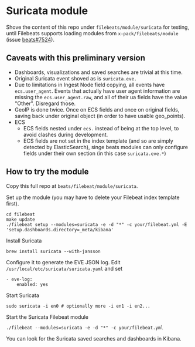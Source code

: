 # Suricata module

Shove the content of this repo under `filebeats/module/suricata` for testing,
until Filebeats supports loading modules from `x-pack/filebeats/module`
(issue [beats#7524](https://github.com/elastic/beats/issues/7524)).

## Caveats with this preliminary version

* Dashboards, visualizations and saved searches are trivial at this time.
* Original Suricata event shoved as is `suricata.eve.`
* Due to limitations in Ingest Node field copying, all events have `ecs.user_agent`.
  Events that actually have user agent information are missing the `ecs.user_agent.raw`,
  and all of their ua fields have the value "Other". Disregard those.
* GeoIP is done twice. Once on ECS fields and once on original fields, saving back
  under original object (in order to have usable geo\_points).
* ECS
  * ECS fields nested under `ecs.` instead of being at the top level,
    to avoid clashes during development.
  * ECS fields are not set in the index template (and so are simply detected by ElasticSearch),
    singe beats modules can only configure fields under their own section
    (in this case `suricata.eve.*`)

## How to try the module

Copy this full repo at `beats/filebeat/module/suricata`.

Set up the module (you may have to delete your Filebeat index template first).

```
cd filebeat
make update
./filebeat setup --modules=suricata -e -d "*" -c your/filebeat.yml -E 'setup.dashboards.directory=_meta/kibana'
```

Install Suricata

```
brew install suricata --with-jansson
```

Configure it to generate the EVE JSON log. Edit `/usr/local/etc/suricata/suricata.yaml` and set

```
- eve-log:
    enabled: yes
```

Start Suricata

```
sudo suricata -i en0 # optionally more -i en1 -i en2...
```

Start the Suricata Filebeat module

```
./filebeat --modules=suricata -e -d "*" -c your/filebeat.yml
```

You can look for the Suricata saved searches and dashboards in Kibana.
